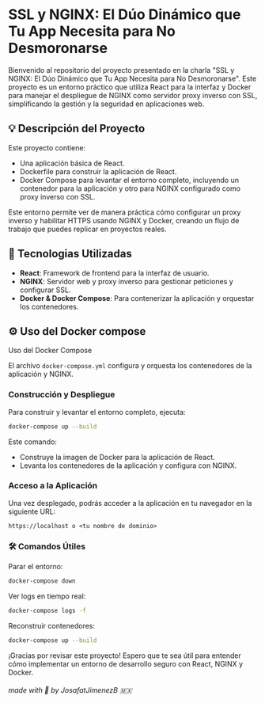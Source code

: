 # SSL y NGINX: El Dúo Dinámico que Tu App Necesita para No Desmoronarse

Bienvenido al repositorio del proyecto presentado en la charla "SSL y NGINX: El Dúo Dinámico que Tu App Necesita para No Desmoronarse". Este proyecto es un entorno práctico que utiliza React para la interfaz y Docker para manejar el despliegue de NGINX como servidor proxy inverso con SSL, simplificando la gestión y la seguridad en aplicaciones web.

## :bulb: Descripción del Proyecto

Este proyecto contiene:
- Una aplicación básica de React.
- Dockerfile para construir la aplicación de React.
- Docker Compose para levantar el entorno completo, incluyendo un contenedor para la aplicación y otro para NGINX configurado como proxy inverso con SSL.

Este entorno permite ver de manera práctica cómo configurar un proxy inverso y habilitar HTTPS usando NGINX y Docker, creando un flujo de trabajo que puedes replicar en proyectos reales.

## :rocket: Tecnologias Utilizadas

- **React**: Framework de frontend para la interfaz de usuario.
- **NGINX**: Servidor web y proxy inverso para gestionar peticiones y configurar SSL.
- **Docker & Docker Compose**: Para contenerizar la aplicación y orquestar los contenedores.

## :gear: Uso del Docker compose 

 Uso del Docker Compose

El archivo `docker-compose.yml` configura y orquesta los contenedores de la aplicación y NGINX.

### Construcción y Despliegue
Para construir y levantar el entorno completo, ejecuta:
```bash
docker-compose up --build
```
Este comando:

- Construye la imagen de Docker para la aplicación de React.
- Levanta los contenedores de la aplicación y configura con NGINX.

### Acceso a la Aplicación
Una vez desplegado, podrás acceder a la aplicación en tu navegador en la siguiente URL:
```
https://localhost o <tu nombre de dominio>
```

### :hammer_and_wrench: Comandos Útiles


Parar el entorno:
```bash
docker-compose down
```

Ver logs en tiempo real:
```bash
docker-compose logs -f
```


Reconstruir contenedores:
```bash
docker-compose up --build
```

¡Gracias por revisar este proyecto! Espero que te sea útil para entender cómo implementar un entorno de desarrollo seguro con React, NGINX y Docker.


###### made with :sparkling_heart: by JosafatJimenezB :mexico:
